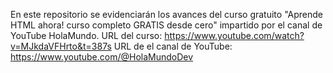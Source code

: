 En este repositorio se evidenciarán los avances del curso gratuito "Aprende HTML ahora! curso completo GRATIS desde cero" impartido por el canal de YouTube HolaMundo.
URL del curso: https://www.youtube.com/watch?v=MJkdaVFHrto&t=387s
URL de el canal de YouTube: https://www.youtube.com/@HolaMundoDev
